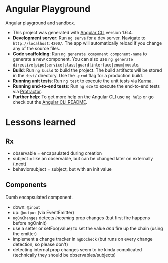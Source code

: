 # Angular Playground

Angular playground and sandbox.

- This project was generated with [Angular CLI](https://github.com/angular/angular-cli) version 1.6.4.
- **Development server**: Run `ng serve` for a dev server. Navigate to `http://localhost:4200/`. The app will automatically reload if you change any of the source files.
- **Code scaffolding**: Run `ng generate component component-name` to generate a new component. You can also use `ng generate directive|pipe|service|class|guard|interface|enum|module`.
- **Build**: Run `ng build` to build the project. The build artifacts will be stored in the `dist/` directory. Use the `-prod` flag for a production build.
- **Running unit tests**: Run `ng test` to execute the unit tests via [Karma](https://karma-runner.github.io).
- **Running end-to-end tests**: Run `ng e2e` to execute the end-to-end tests via [Protractor](http://www.protractortest.org/).
- **Further help**: To get more help on the Angular CLI use `ng help` or go check out the [Angular CLI README](https://github.com/angular/angular-cli/blob/master/README.md).

# Lessons learned

## Rx

- observable = encapsulated during creation
- subject = like an observable, but can be changed later on externally (.next)
- behaviorsubject = subject, but with an init value

## Components

Dumb encapsulated component.

- down: `@input`
- up: `@output` (via EventEmitter)
- `ngOnChanges` detects _incoming_ prop changes (but first fire happens before ngOnInit)
- use a setter or setFoo(value) to set the value _and_ fire up the chain (using the emitter)
- implement a change tracker in `ngDoCheck` (but runs on every change detection, so please don't)
- detecting internal prop changes seem to be kinda complicated (technically they should be observables/subjects)
